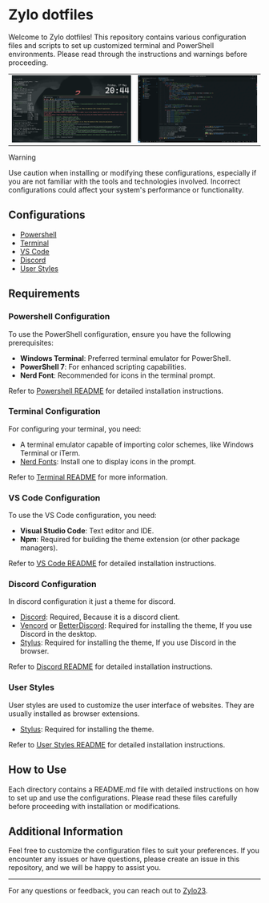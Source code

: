 # Zylo dotfiles

Welcome to Zylo dotfiles! This repository contains various configuration files and scripts to set up customized terminal and PowerShell environments. Please read through the instructions and warnings before proceeding.

<div align="center">
    <table>
        <tr>
            <td>
                <img src="https://raw.githubusercontent.com/Zylo23/dotfiles/main/.github/assets/terminal.png" alt="Windows Terminal" />
            </td>
            <td>
                <img src="https://raw.githubusercontent.com/Zylo23/Everblush/main/vscode/assets/preview.webp" alt="VS Code" />
            </td>
        </tr>
    </table>
</div>

> [!WARNING]
> Use caution when installing or modifying these configurations, especially if you are not familiar with the tools and technologies involved. Incorrect configurations could affect your system's performance or functionality.

## Configurations

- [Powershell](configs/powershell)
- [Terminal](configs/terminal)
- [VS Code](configs/vscode)
- [Discord](configs/discord)
- [User Styles](https://github.com/Zylo23/Everblush)

## Requirements

### Powershell Configuration

To use the PowerShell configuration, ensure you have the following prerequisites:

- **Windows Terminal**: Preferred terminal emulator for PowerShell.
- **PowerShell 7**: For enhanced scripting capabilities.
- **Nerd Font**: Recommended for icons in the terminal prompt.

Refer to [Powershell README](configs/powershell) for detailed installation instructions.

### Terminal Configuration

For configuring your terminal, you need:

- A terminal emulator capable of importing color schemes, like Windows Terminal or iTerm.
- [Nerd Fonts](https://www.nerdfonts.com/font-downloads): Install one to display icons in the prompt.

Refer to [Terminal README](configs/terminal) for more information.

### VS Code Configuration

To use the VS Code configuration, you need:

- **Visual Studio Code**: Text editor and IDE.
- **Npm**: Required for building the theme extension (or other package managers).

Refer to [VS Code README](configs/vscode) for detailed installation instructions.

### Discord Configuration

In discord configuration it just a theme for discord.

- [Discord](https://discord.com/): Required, Because it is a discord client.
- [Vencord](https://vencord.dev/) or [BetterDiscord](https://betterdiscord.app/): Required for installing the theme, If you use Discord in the desktop.
- [Stylus](https://github.com/openstyles/stylus): Required for installing the theme, If you use Discord in the browser.

Refer to [Discord README](configs/discord) for detailed installation instructions.

### User Styles

User styles are used to customize the user interface of websites. They are usually installed as browser extensions.

- [Stylus](https://github.com/openstyles/stylus): Required for installing the theme.

Refer to [User Styles README](https://github.com/Zylo23/Everblush/tree/main/userstyles/styles) for detailed installation instructions.

## How to Use

Each directory contains a README.md file with detailed instructions on how to set up and use the configurations. Please read these files carefully before proceeding with installation or modifications.

## Additional Information

Feel free to customize the configuration files to suit your preferences. If you encounter any issues or have questions, please create an issue in this repository, and we will be happy to assist you.

---

For any questions or feedback, you can reach out to [Zylo23](https://github.com/Zylo23).
